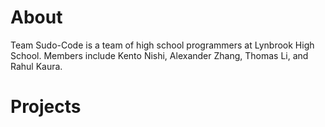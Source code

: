 <head>
    <link rel="shortcut icon" type="image/x-icon" href="favicon.ico">
</head>

# About
Team Sudo-Code is a team of high school programmers at Lynbrook High School. Members include Kento Nishi, Alexander Zhang, Thomas Li, and Rahul Kaura.


# Projects

<div class="repos"></div>

<script>
    function httpGet(theUrl){
        var xmlHttp = new XMLHttpRequest();
        xmlHttp.open( "GET", theUrl, false );
        xmlHttp.send( null );
        return xmlHttp.responseText;
    }
    var jsonStr=httpGet("https://api.github.com/users/Team-Sudo-Code/repos");
    var jsonParsed=JSON.parse(jsonStr);
    jsonParsed.forEach(repo=>{
        var elem=document.createElement("h3");
        elem.color="black";
        elem.style.margin="0";
        var a=document.createElement("a");
        a.href=repo.html_url;
        a.innerText=repo.name;
        elem.appendChild(a);
        document.querySelectorAll(".repos")[0].appendChild(elem);
    });
</script>
